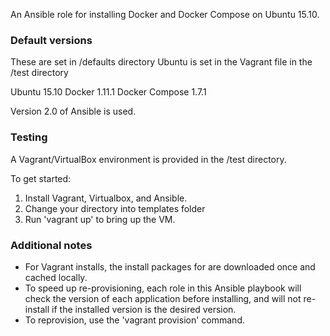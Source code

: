 An Ansible role for installing Docker and Docker Compose on Ubuntu 15.10.

### Default versions

These are set in /defaults directory
Ubuntu is set in the Vagrant file in the /test directory

Ubuntu 15.10
Docker 1.11.1
Docker Compose 1.7.1

Version 2.0 of Ansible is used.

### Testing

A Vagrant/VirtualBox environment is provided in the /test directory.

To get started:

1. Install Vagrant, Virtualbox, and Ansible.
1. Change your directory into templates folder
1. Run 'vagrant up' to bring up the VM.

### Additional notes

- For Vagrant installs, the install packages for are downloaded once and cached locally.
- To speed up re-provisioning, each role in this Ansible playbook will check the version of each application before installing, and will not re-install if the installed version is the desired version.
- To reprovision, use the 'vagrant provision' command.
